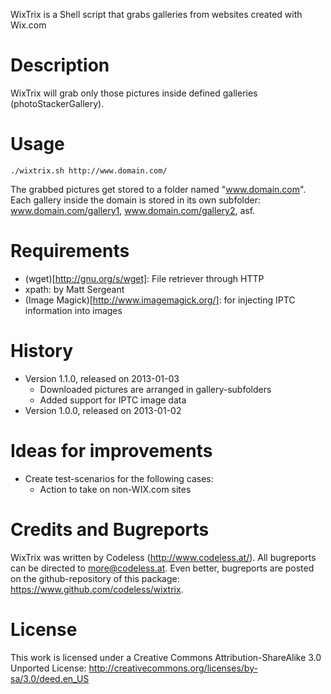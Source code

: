 WixTrix is a Shell script that grabs galleries from websites created with Wix.com


# Description

WixTrix will grab only those pictures inside defined galleries (photoStackerGallery).


# Usage

	./wixtrix.sh http://www.domain.com/

The grabbed pictures get stored to a folder named "www.domain.com". Each gallery inside the domain is stored in its own subfolder: www.domain.com/gallery1, www.domain.com/gallery2, asf.


# Requirements

- (wget)[http://gnu.org/s/wget]: File retriever through HTTP
- xpath: by Matt Sergeant
- (Image Magick)[http://www.imagemagick.org/]: for injecting IPTC information into images


# History

- Version 1.1.0, released on 2013-01-03
	- Downloaded pictures are arranged in gallery-subfolders
	- Added support for IPTC image data
- Version 1.0.0, released on 2013-01-02


# Ideas for improvements

- Create test-scenarios for the following cases:
  - Action to take on non-WIX.com sites


# Credits and Bugreports

WixTrix was written by Codeless (http://www.codeless.at/). All bugreports can be directed to more@codeless.at. Even better, bugreports are posted on the github-repository of this package: https://www.github.com/codeless/wixtrix.


# License

This work is licensed under a Creative Commons Attribution-ShareAlike 3.0 Unported License: http://creativecommons.org/licenses/by-sa/3.0/deed.en_US
